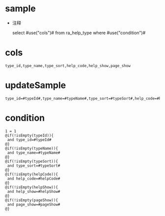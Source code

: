 sample
===
* 注释

	select #use("cols")# from ra_help_type  where  #use("condition")#

cols
===
	type_id,type_name,type_sort,help_code,help_show,page_show

updateSample
===
	
	type_id=#typeId#,type_name=#typeName#,type_sort=#typeSort#,help_code=#helpCode#,help_show=#helpShow#,page_show=#pageShow#

condition
===

	1 = 1  
	@if(!isEmpty(typeId)){
	 and type_id=#typeId#
	@}
	@if(!isEmpty(typeName)){
	 and type_name=#typeName#
	@}
	@if(!isEmpty(typeSort)){
	 and type_sort=#typeSort#
	@}
	@if(!isEmpty(helpCode)){
	 and help_code=#helpCode#
	@}
	@if(!isEmpty(helpShow)){
	 and help_show=#helpShow#
	@}
	@if(!isEmpty(pageShow)){
	 and page_show=#pageShow#
	@}
	
	